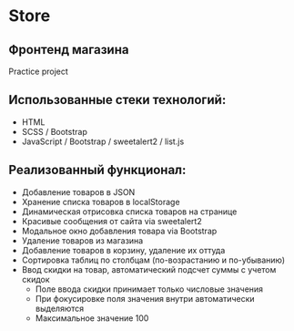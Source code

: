 # Store
## Фронтенд магазина
Practice project

## Использованные стеки технологий:

- HTML
- SCSS / Bootstrap
- JavaScript / Bootstrap / sweetalert2 / list.js

## Реализованный функционал:

- Добавление товаров в JSON
- Хранение списка товаров в localStorage
- Динамическая отрисовка списка товаров на странице
- Красивые сообщения от сайта via sweetalert2
- Модальное окно добавления товара via Bootstrap
- Удаление товаров из магазина
- Добавление товаров в корзину, удаление их оттуда
- Сортировка таблиц по столбцам (по-возрастанию и по-убыванию)
- Ввод скидки на товар, автоматический подсчет суммы с учетом скидок
  - Поле ввода скидки принимает только числовые значения
  - При фокусировке поля значения внутри автоматически выделяются
  - Максимальное значение 100
